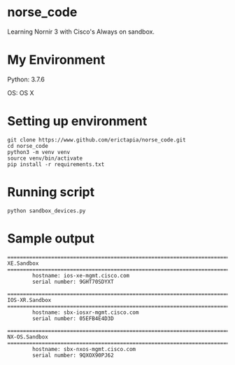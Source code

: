 # norse_code
Learning Nornir 3 with Cisco's Always on sandbox.

# My Environment

Python: 3.7.6

OS: OS X

# Setting up environment
```
git clone https://www.github.com/erictapia/norse_code.git
cd norse_code
python3 -m venv venv
source venv/bin/activate
pip install -r requirements.txt
```

# Running script
```
python sandbox_devices.py
```

# Sample output
```
===============================================================================IOS-XE.Sandbox
===============================================================================
        hostname: ios-xe-mgmt.cisco.com
        serial number: 9GHT70SDYXT

===============================================================================
IOS-XR.Sandbox
===============================================================================
        hostname: sbx-iosxr-mgmt.cisco.com
        serial number: 05EFB4E4D3D

===============================================================================
NX-OS.Sandbox
===============================================================================
        hostname: sbx-nxos-mgmt.cisco.com
        serial number: 9QXOX90PJ62
```